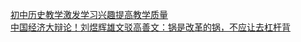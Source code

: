   
[初中历史教学激发学习兴趣提高教学质量](http://www.dianyue.me/archives/973/865zll6lc0d4d0bx/)  
[中国经济大辩论！刘煜辉雄文驳高善文：锅是改革的锅，不应让去杠杆背](http://www.dianyue.me/archives/739/m4h4hkd0ja4bfn9f/)